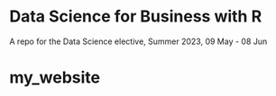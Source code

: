 # Data Science for Business with R

A repo for the Data Science elective, Summer 2023, 09 May - 08 Jun
# my_website
